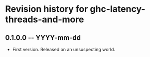 # Revision history for ghc-latency-threads-and-more

## 0.1.0.0 -- YYYY-mm-dd

* First version. Released on an unsuspecting world.
